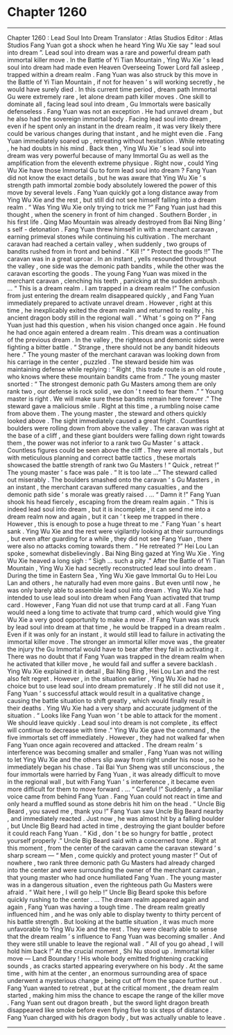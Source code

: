 
# Chapter 1260


---

Chapter 1260 : Lead Soul Into Dream
Translator :
Atlas Studios
Editor :
Atlas Studios
Fang Yuan got a shock when he heard Ying Wu Xie say “ lead soul into dream ”.
Lead soul into dream was a rare and powerful dream path immortal killer move . In the Battle of Yi Tian Mountain , Ying Wu Xie ’ s lead soul into dream had made even Heaven Overseeing Tower Lord fall asleep , trapped within a dream realm .
Fang Yuan was also struck by this move in the Battle of Yi Tian Mountain , if not for heaven ’ s will working secretly , he would have surely died .
In this current time period , dream path Immortal Gu were extremely rare , let alone dream path killer moves .
One skill to dominate all , facing lead soul into dream , Gu Immortals were basically defenseless .
Fang Yuan was not an exception .
He had unravel dream , but he also had the sovereign immortal body . Facing lead soul into dream , even if he spent only an instant in the dream realm , it was very likely there could be various changes during that instant , and he might even die .
Fang Yuan immediately soared up , retreating without hesitation .
While retreating , he had doubts in his mind .
Back then , Ying Wu Xie ’ s lead soul into dream was very powerful because of many Immortal Gu as well as the amplification from the eleventh extreme physique .
Right now , could Ying Wu Xie have those Immortal Gu to form lead soul into dream ?
Fang Yuan did not know the exact details , but he was aware that Ying Wu Xie ’ s strength path immortal zombie body absolutely lowered the power of this move by several levels .
Fang Yuan quickly got a long distance away from Ying Wu Xie and the rest , but still did not see himself falling into a dream realm .
“ Was Ying Wu Xie only trying to trick me ?”
Fang Yuan just had this thought , when the scenery in front of him changed .
Southern Border , in his first life .
Qing Mao Mountain was already destroyed from Bai Ning Bing ’ s self - detonation . Fang Yuan threw himself in with a merchant caravan , earning primeval stones while continuing his cultivation .
The merchant caravan had reached a certain valley , when suddenly , two groups of bandits rushed from in front and behind .
“ Kill !”
“ Protect the goods !!”
The caravan was in a great uproar . In an instant , yells resounded throughout the valley , one side was the demonic path bandits , while the other was the caravan escorting the goods .
The young Fang Yuan was mixed in the merchant caravan , clenching his teeth , panicking at the sudden ambush .
…
“ This is a dream realm . I am trapped in a dream realm !”
The confusion from just entering the dream realm disappeared quickly , and Fang Yuan immediately prepared to activate unravel dream .
However , right at this time , he inexplicably exited the dream realm and returned to reality , his ancient dragon body still in the regional wall .
“ What ’ s going on ?” Fang Yuan just had this question , when his vision changed once again .
He found he had once again entered a dream realm .
This dream was a continuation of the previous dream .
In the valley , the righteous and demonic sides were fighting a bitter battle .
“ Strange , there should not be any bandit hideouts here .” The young master of the merchant caravan was looking down from his carriage in the center , puzzled .
The steward beside him was maintaining defense while replying : “ Right , this trade route is an old route , who knows where these mountain bandits came from .”
The young master snorted : “ The strongest demonic path Gu Masters among them are only rank two , our defense is rock solid , we don ’ t need to fear them .”
“ Young master is right . We will make sure these bandits remain here forever .” The steward gave a malicious smile .
Right at this time , a rumbling noise came from above them .
The young master , the steward and others quickly looked above .
The sight immediately caused a great fright .
Countless boulders were rolling down from above the valley . The caravan was right at the base of a cliff , and these giant boulders were falling down right towards them , the power was not inferior to a rank two Gu Master ’ s attack .
Countless figures could be seen above the cliff . They were all mortals , but with meticulous planning and correct battle tactics , these mortals showcased the battle strength of rank two Gu Masters !
“ Quick , retreat !” The young master ’ s face was pale .
“ It is too late …” The steward called out miserably .
The boulders smashed onto the caravan ’ s Gu Masters , in an instant , the merchant caravan suffered many casualties , and the demonic path side ’ s morale was greatly raised .
…
“ Damn it !” Fang Yuan shook his head fiercely , escaping from the dream realm again .
“ This is indeed lead soul into dream , but it is incomplete , it can send me into a dream realm now and again , but it can ’ t keep me trapped in there . However , this is enough to pose a huge threat to me .” Fang Yuan ’ s heart sank .
Ying Wu Xie and the rest were vigilantly looking at their surroundings , but even after guarding for a while , they did not see Fang Yuan , there were also no attacks coming towards them .
“ He retreated ?” Hei Lou Lan spoke , somewhat disbelievingly .
Bai Ning Bing gazed at Ying Wu Xie .
Ying Wu Xie heaved a long sigh : “ Sigh … such a pity .”
After the Battle of Yi Tian Mountain , Ying Wu Xie had secretly reconstructed lead soul into dream . During the time in Eastern Sea , Ying Wu Xie gave Immortal Gu to Hei Lou Lan and others , he naturally had even more gains .
But even until now , he was only barely able to assemble lead soul into dream .
Ying Wu Xie had intended to use lead soul into dream when Fang Yuan activated that trump card .
However , Fang Yuan did not use that trump card at all .
Fang Yuan would need a long time to activate that trump card , which would give Ying Wu Xie a very good opportunity to make a move . If Fang Yuan was struck by lead soul into dream at that time , he would be trapped in a dream realm . Even if it was only for an instant , it would still lead to failure in activating the immortal killer move .
The stronger an immortal killer move was , the greater the injury the Gu Immortal would have to bear after they fail in activating it .
There was no doubt that if Fang Yuan was trapped in the dream realm when he activated that killer move , he would fail and suffer a severe backlash .
Ying Wu Xie explained it in detail , Bai Ning Bing , Hei Lou Lan and the rest also felt regret .
However , in the situation earlier , Ying Wu Xie had no choice but to use lead soul into dream prematurely .
If he still did not use it , Fang Yuan ’ s successful attack would result in a qualitative change , causing the battle situation to shift greatly , which would finally result in their deaths .
Ying Wu Xie had a very sharp and accurate judgment of the situation .
“ Looks like Fang Yuan won ’ t be able to attack for the moment . We should leave quickly . Lead soul into dream is not complete , its effect will continue to decrease with time .”
Ying Wu Xie gave the command , the five immortals set off immediately .
However , they had not walked far when Fang Yuan once again recovered and attacked .
The dream realm ’ s interference was becoming smaller and smaller , Fang Yuan was not willing to let Ying Wu Xie and the others slip away from right under his nose , so he immediately began his chase .
Tai Bai Yun Sheng was still unconscious , the four immortals were harried by Fang Yuan , it was already difficult to move in the regional wall , but with Fang Yuan ’ s interference , it became even more difficult for them to move forward .
…
“ Careful !” Suddenly , a familiar voice came from behind Fang Yuan .
Fang Yuan could not react in time and only heard a muffled sound as stone debris hit him on the head .
“ Uncle Big Beard , you saved me , thank you !” Fang Yuan saw Uncle Big Beard nearby , and immediately reacted . Just now , he was almost hit by a falling boulder , but Uncle Big Beard had acted in time , destroying the giant boulder before it could reach Fang Yuan .
“ Kid , don ’ t be so hungry for battle , protect yourself properly .” Uncle Big Beard said with a concerned tone .
Right at this moment , from the center of the caravan came the caravan steward ’ s sharp scream — “ Men , come quickly and protect young master !”
Out of nowhere , two rank three demonic path Gu Masters had already charged into the center and were surrounding the owner of the merchant caravan , that young master who had once humiliated Fang Yuan .
The young master was in a dangerous situation , even the righteous path Gu Masters were afraid .
“ Wait here , I will go help !” Uncle Big Beard spoke this before quickly rushing to the center .
…
The dream realm appeared again and again , Fang Yuan was having a tough time .
The dream realm greatly influenced him , and he was only able to display twenty to thirty percent of his battle strength .
But looking at the battle situation , it was much more unfavorable to Ying Wu Xie and the rest .
They were clearly able to sense that the dream realm ’ s influence to Fang Yuan was becoming smaller .
And they were still unable to leave the regional wall .
“ All of you go ahead , I will hold him back !” At the crucial moment , Shi Nu stood up .
Immortal killer move — Land Boundary !
His whole body emitted frightening cracking sounds , as cracks started appearing everywhere on his body .
At the same time , with him at the center , an enormous surrounding area of space underwent a mysterious change , being cut off from the space further out .
Fang Yuan wanted to retreat , but at the critical moment , the dream realm started , making him miss the chance to escape the range of the killer move .
Fang Yuan sent out dragon breath , but the sword light dragon breath disappeared like smoke before even flying five to six steps of distance .
Fang Yuan charged with his dragon body , but was actually unable to leave .

---

